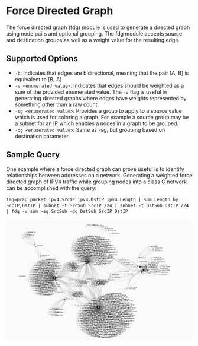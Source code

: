 # Force Directed Graph

The force directed graph (fdg) module is used to generate a directed graph using node pairs and optional grouping. The fdg module accepts source and destination groups as well as a weight value for the resulting edge.

## Supported Options
* `-b`: Indicates that edges are bidirectional, meaning that the pair [A, B] is equivalent to [B, A]
* `-v <enumerated value>`: Indicates that edges should be weighted as a sum of the provided enumerated value. The `-v` flag is useful in generating directed graphs where edges have weights represented by something other than a raw count.
* `-sg <enumerated value>`: Provides a group to apply to a source value which is used for coloring a graph. For example a source group may be a subnet for an IP which enables a nodes in a graph to be grouped.
* `-dg <enumerated value>`: Same as -sg, but grouping based on destination parameter.

## Sample Query

One example where a force directed graph can prove useful is to identify relationships between addresses on a network. Generating a weighted force directed graph of IPV4 traffic while grouping nodes into a class C network can be accomplished with the query:

```
tag=pcap packet ipv4.SrcIP ipv4.DstIP ipv4.Length | sum Length by SrcIP,DstIP | subnet -t SrcSub SrcIP /24 | subnet -t DstSub DstIP /24 | fdg -v sum -sg SrcSub -dg DstSub SrcIP DstIP
```

![](fdg.png)
